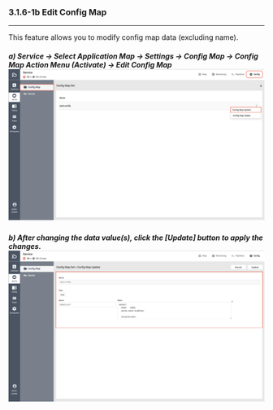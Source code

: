 ### 3.1.6-1b Edit Config Map

---

This feature allows you to modify config map data \(excluding name\).

##### a\) Service → Select Application Map → Settings → Config Map → Config Map Action Menu \(Activate\) → Edit Config Map![](/assets/EN/2.5/3.1.6-1b_1.png)

##### b\) After changing the data value(s), click the [Update] button to apply the changes.![](/assets/EN/2.5/3.1.6-1b_2.png)




